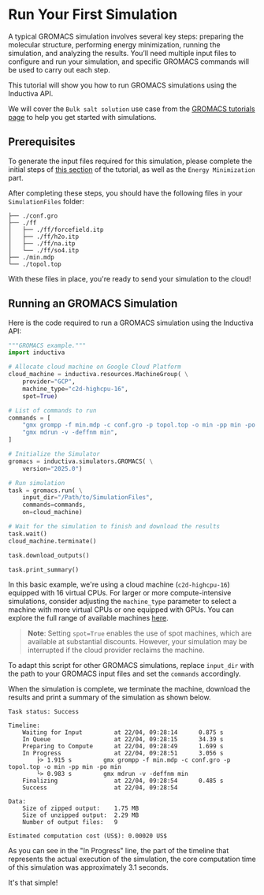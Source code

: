 # Run Your First Simulation
 A typical GROMACS simulation involves several key steps: preparing the molecular structure, performing energy minimization, running the simulation, and analyzing the results. You’ll need multiple input files to configure and run your simulation, and specific GROMACS commands will be used to carry out each step.

This tutorial will show you how to run GROMACS simulations using the Inductiva API. 

We will cover the `Bulk salt solution` use case from the [GROMACS tutorials page](https://gromacstutorials.github.io/sphinx/build/html/tutorials/tutorial1/bulk-solution.html) to help you get started with simulations.

## Prerequisites
To generate the input files required for this simulation, please complete the initial steps of [this section](https://gromacstutorials.github.io/sphinx/build/html/tutorials/tutorial1/bulk-solution.html) of the tutorial, as well as the `Energy Minimization` part.

After completing these steps, you should have the following files in your `SimulationFiles` folder:

```
├── ./conf.gro
├── ./ff
│   ├── ./ff/forcefield.itp
│   ├── ./ff/h2o.itp
│   ├── ./ff/na.itp
│   └── ./ff/so4.itp
├── ./min.mdp
└── ./topol.top
```

With these files in place, you're ready to send your simulation to the cloud!

## Running an GROMACS Simulation
Here is the code required to run a GROMACS simulation using the Inductiva API:

```python
"""GROMACS example."""
import inductiva

# Allocate cloud machine on Google Cloud Platform
cloud_machine = inductiva.resources.MachineGroup( \
    provider="GCP",
    machine_type="c2d-highcpu-16",
    spot=True)

# List of commands to run
commands = [
    "gmx grompp -f min.mdp -c conf.gro -p topol.top -o min -pp min -po min",
    "gmx mdrun -v -deffnm min",
]

# Initialize the Simulator
gromacs = inductiva.simulators.GROMACS( \
    version="2025.0")

# Run simulation
task = gromacs.run( \
    input_dir="/Path/to/SimulationFiles",
    commands=commands,
    on=cloud_machine)

# Wait for the simulation to finish and download the results
task.wait()
cloud_machine.terminate()

task.download_outputs()

task.print_summary()
```

In this basic example, we're using a cloud machine (`c2d-highcpu-16`) equipped with 16 virtual CPUs. 
For larger or more compute-intensive simulations, consider adjusting the `machine_type` parameter to select 
a machine with more virtual CPUs or one equipped with GPUs. You can explore the full range of available 
machines [here](https://console.inductiva.ai/machine-groups/instance-types).

> **Note**: Setting `spot=True` enables the use of spot machines, which are available at substantial discounts. 
> However, your simulation may be interrupted if the cloud provider reclaims the machine.

To adapt this script for other GROMACS simulations, replace `input_dir` with the
path to your GROMACS input files and set the `commands` accordingly.

When the simulation is complete, we terminate the machine, download the results
and print a summary of the simulation as shown below.

```
Task status: Success

Timeline:
    Waiting for Input         at 22/04, 09:28:14      0.875 s
    In Queue                  at 22/04, 09:28:15      34.39 s
    Preparing to Compute      at 22/04, 09:28:49      1.699 s
    In Progress               at 22/04, 09:28:51      3.056 s
        ├> 1.915 s         gmx grompp -f min.mdp -c conf.gro -p topol.top -o min -pp min -po min
        └> 0.983 s         gmx mdrun -v -deffnm min
    Finalizing                at 22/04, 09:28:54      0.485 s
    Success                   at 22/04, 09:28:54      

Data:
    Size of zipped output:    1.75 MB
    Size of unzipped output:  2.29 MB
    Number of output files:   9

Estimated computation cost (US$): 0.00020 US$
```

As you can see in the "In Progress" line, the part of the timeline that
represents the actual execution of the simulation, the core computation time of
this simulation was approximately 3.1 seconds.

It's that simple!
